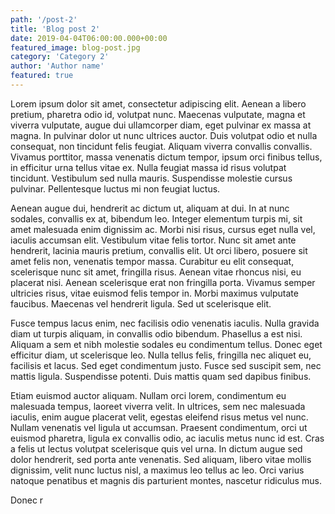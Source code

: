 ```yaml
---
path: '/post-2'
title: 'Blog post 2' 
date: 2019-04-04T06:00:00.000+00:00
featured_image: blog-post.jpg
category: 'Category 2'
author: 'Author name'
featured: true
---
```


Lorem ipsum dolor sit amet, consectetur adipiscing elit. Aenean a libero pretium, pharetra odio id, volutpat nunc. Maecenas vulputate, magna et viverra vulputate, augue dui ullamcorper diam, eget pulvinar ex massa at magna. In pulvinar dolor ut nunc ultrices auctor. Duis volutpat odio et nulla consequat, non tincidunt felis feugiat. Aliquam viverra convallis convallis. Vivamus porttitor, massa venenatis dictum tempor, ipsum orci finibus tellus, in efficitur urna tellus vitae ex. Nulla feugiat massa id risus volutpat tincidunt. Vestibulum sed nulla mauris. Suspendisse molestie cursus pulvinar. Pellentesque luctus mi non feugiat luctus.

Aenean augue dui, hendrerit ac dictum ut, aliquam at dui. In at nunc sodales, convallis ex at, bibendum leo. Integer elementum turpis mi, sit amet malesuada enim dignissim ac. Morbi nisi risus, cursus eget nulla vel, iaculis accumsan elit. Vestibulum vitae felis tortor. Nunc sit amet ante hendrerit, lacinia mauris pretium, convallis elit. Ut orci libero, posuere sit amet felis non, venenatis tempor massa. Curabitur eu elit consequat, scelerisque nunc sit amet, fringilla risus. Aenean vitae rhoncus nisi, eu placerat nisi. Aenean scelerisque erat non fringilla porta. Vivamus semper ultricies risus, vitae euismod felis tempor in. Morbi maximus vulputate faucibus. Maecenas vel hendrerit ligula. Sed ut scelerisque elit.

Fusce tempus lacus enim, nec facilisis odio venenatis iaculis. Nulla gravida diam ut turpis aliquam, in convallis odio bibendum. Phasellus a est nisi. Aliquam a sem et nibh molestie sodales eu condimentum tellus. Donec eget efficitur diam, ut scelerisque leo. Nulla tellus felis, fringilla nec aliquet eu, facilisis et lacus. Sed eget condimentum justo. Fusce sed suscipit sem, nec mattis ligula. Suspendisse potenti. Duis mattis quam sed dapibus finibus.

Etiam euismod auctor aliquam. Nullam orci lorem, condimentum eu malesuada tempus, laoreet viverra velit. In ultrices, sem nec malesuada iaculis, enim augue placerat velit, egestas eleifend risus metus vel nunc. Nullam venenatis vel ligula ut accumsan. Praesent condimentum, orci ut euismod pharetra, ligula ex convallis odio, ac iaculis metus nunc id est. Cras a felis ut lectus volutpat scelerisque quis vel urna. In dictum augue sed dolor hendrerit, sed porta ante venenatis. Sed aliquam, libero vitae mollis dignissim, velit nunc luctus nisl, a maximus leo tellus ac leo. Orci varius natoque penatibus et magnis dis parturient montes, nascetur ridiculus mus.

Donec r
